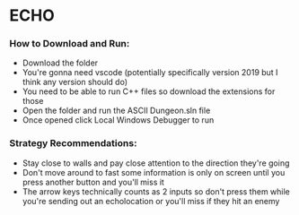 # ECHO

### How to Download and Run: 
- Download the folder
- You're gonna need vscode (potentially specifically version 2019 but I think any version should do)
- You need to be able to run C++ files so download the extensions for those 
- Open the folder and run the ASCII Dungeon.sln file 
- Once opened click Local Windows Debugger to run

### Strategy Recommendations: 
- Stay close to walls and pay close attention to the direction they're going
- Don't move around to fast some information is only on screen until you press another button and you'll miss it
- The arrow keys technically counts as 2 inputs so don't press them while you're sending out an echolocation or 
  you'll miss if they hit an enemy 
